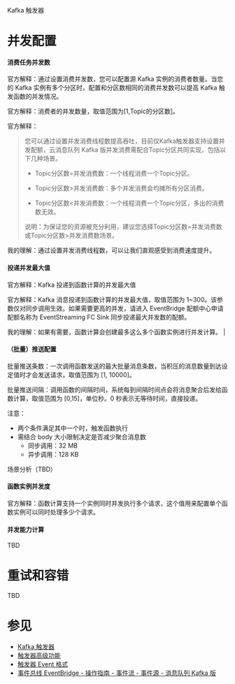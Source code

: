Kafka 触发器

# 并发配置

#### 消费任务并发数

官方解释：通过设置消费并发数，您可以配置源 Kafka 实例的消费者数量。当您的 Kafka 实例有多个分区时，配置和分区数相同的消费并发数可以提高 Kafka 触发函数的并发情况。

官方解释：消费者的并发数量，取值范围为[1,Topic的分区数]。

官方解释：

> 您可以通过设置并发消费线程数提高吞吐，目前仅Kafka触发器支持设置并发配额，云消息队列 Kafka 版并发消费需配合Topic分区共同实现，包括以下几种场景。
>
> * Topic分区数=并发消费数：一个线程消费一个Topic分区。
>
> * Topic分区数>并发消费数：多个并发消费会均摊所有分区消费。
>
> * Topic分区数<并发消费数：一个线程消费一个Topic分区，多出的消费数无效。
>
> 说明：为保证您的资源被充分利用，建议您选择Topic分区数=并发消费数或Topic分区数>并发消费数场景。

我的理解：通过设置并发消费线程数，可以让我们直观感受到消费速度提升。

#### 投递并发最大值

官方解释：Kafka 投递到函数计算的并发最大值

官方解释：Kafka 消息投递到函数计算的并发最大值，取值范围为 1~300。该参数仅对同步调用生效。如果需要更高的并发，请进入 EventBridge 配额中心申请配额名称为 EventStreaming FC Sink 同步投递最大并发数的配额。

我的理解：如果有需要，函数计算会创建最多这么多个函数实例进行并发计算。                                                  |

#### （批量）推送配置 

批量推送条数：一次调用函数发送的最大批量消息条数，当积压的消息数量到达设定值时才会发送请求，取值范围为 [1, 10000]。

批量推送间隔：调用函数的间隔时间，系统每到间隔时间点会将消息聚合后发给函数计算，取值范围为 [0,15]，单位秒。0 秒表示无等待时间，直接投递。

注意：

* 两个条件满足其中一个时，触发函数执行
* 需结合 body 大小限制决定是否减少聚合消息数
  * 同步调用：32 MB
  * 异步调用：128 KB
  
场景分析（TBD）

#### 函数实例并发度

官方解释：函数计算支持一个实例同时并发执行多个请求，这个值用来配置单个函数实例可以同时处理多少个请求。

#### 并发能力计算

TBD

# 重试和容错

TBD

# 参见

* [Kafka 触发器](https://help.aliyun.com/zh/fc/apsaramq-for-kafka-trigger)
* [触发器高级功能](https://help.aliyun.com/zh/fc/user-guide/advanced-features-of-triggers)
* [触发器 Event 格式](https://help.aliyun.com/zh/fc/user-guide/formats-of-event-for-different-triggers)
* [事件总线 EventBridge - 操作指南 - 事件流 - 事件源 - 消息队列 Kafka 版](https://help.aliyun.com/document_detail/439526.html)